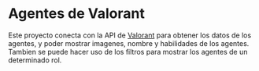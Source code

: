 # Agentes de Valorant

Este proyecto conecta con la API de [Valorant](https://valorant-api.com/) para obtener los datos de los agentes, y poder mostrar imagenes, nombre y habilidades de los agentes. Tambien se puede hacer uso de los filtros para mostrar los agentes de un determinado rol.

